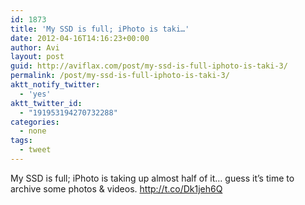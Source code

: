 ```yaml
---
id: 1873
title: 'My SSD is full; iPhoto is taki…'
date: 2012-04-16T14:16:23+00:00
author: Avi
layout: post
guid: http://aviflax.com/post/my-ssd-is-full-iphoto-is-taki-3/
permalink: /post/my-ssd-is-full-iphoto-is-taki-3/
aktt_notify_twitter:
  - 'yes'
aktt_twitter_id:
  - "191953194270732288"
categories:
  - none
tags:
  - tweet
---
```

My SSD is full; iPhoto is taking up almost half of it… guess it’s time to archive some photos & videos. <a href="http://t.co/Dk1jeh6Q" rel="nofollow">http://t.co/Dk1jeh6Q</a>